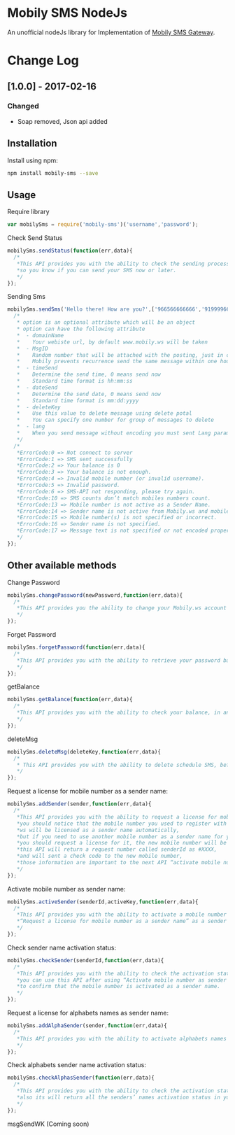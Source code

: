 # Mobily SMS NodeJs
An unofficial nodeJs library for Implementation of [Mobily SMS Gateway](https://www.mobily.ws).

# Change Log

## [1.0.0] - 2017-02-16
### Changed
- Soap removed, Json api added

## Installation
Install using npm:
```sh
npm install mobily-sms --save
```

## Usage
Require library
```javascript
var mobilySms = require('mobily-sms')('username','password');
```

Check Send Status
```javascript
mobilySms.sendStatus(function(err,data){
  /*
   *This API provides you with the ability to check the sending process status in Mobily.ws,
   *so you know if you can send your SMS now or later.
   */
});
```

Sending Sms
```javascript
mobilySms.sendSms('Hello there! How are you?',['966566666666','919999666666'],sender,option,function(error,data){
  /*
   * option is an optional attribute which will be an object
   * option can have the following attribute
   *  - domainName
   *    Your webiste url, by default www.mobily.ws will be taken
   *  - MsgID
   *    Random number that will be attached with the posting, just in case you want to send same message in less than one hour from the first one
   *    Mobily prevents recurrence send the same message within one hour of being sent, except in the case of sending a different value with each send operation
   *  - timeSend
   *    Determine the send time, 0 means send now
   *    Standard time format is hh:mm:ss
   *  - dateSend
   *    Determine the send date, 0 means send now
   *    Standard time format is mm:dd:yyyy
   *  - deleteKey
   *    Use this value to delete message using delete potal
   *    You can specify one number for group of messages to delete
   *  - lang
   *    When you send message without encoding you must sent Lang parameter with 3 as its value
   */
  /*
   *ErrorCode:0 => Not connect to server
   *ErrorCode:1 => SMS sent successfully
   *ErrorCode:2 => Your balance is 0
   *ErrorCode:3 => Your balance is not enough.
   *ErrorCode:4 => Invalid mobile number (or invalid username).
   *ErrorCode:5 => Invalid password.
   *ErrorCode:6 => SMS-API not responding, please try again.
   *ErrorCode:10 => SMS counts don’t match mobiles numbers count.
   *ErrorCode:13 => Mobile number is not active as a Sender Name.
   *ErrorCode:14 => Sender name is not active from Mobily.ws and mobile telecommunications companies
   *ErrorCode:15 => Mobile number(s) is not specified or incorrect.
   *ErrorCode:16 => Sender name is not specified.
   *ErrorCode:17 => Message text is not specified or not encoded properly with Mobily.ws Unicode.
   */
});
```

## Other available methods
Change Password
```javascript
mobilySms.changePassword(newPassword,function(err,data){
  /*
   *This API provides you the ability to change your Mobily.ws account password
   */
});
```
Forget Password
```javascript
mobilySms.forgetPassword(function(err,data){
  /*
   *This API provides you with the ability to retrieve your password back, in case you forget it.
   */
});
```
getBalance
```javascript
mobilySms.getBalance(function(err,data){
  /*
   *This API provides you with the ability to check your balance, in any time.
   */
});
```
deleteMsg
```javascript
mobilySms.deleteMsg(deleteKey,function(err,data){
  /*
   * This API provides you with the ability to delete schedule SMS, before its send time.
   */
});
```
Request a license for mobile number as a sender name:
```javascript
mobilySms.addSender(sender,function(err,data){
  /*
   *This API provides you with the ability to request a license for mobile number as a sender name,
   *you should notice that the mobile number you used to register with Mobily.
   *ws will be licensed as a sender name automatically,
   *but if you need to use another mobile number as a sender name for your SMS,
   *you should request a license for it, the new mobile number will be defined by Mobily.ws and telecommunications companies,
   *this API will return a request number called senderId as #XXXX,
   *and will sent a check code to the new mobile number,
   *those information are important to the next API “activate mobile number as a sender name”.
   */
});
```
Activate mobile number as sender name:
```javascript
mobilySms.activeSender(senderId,activeKey,function(err,data){
  /*
   *This API provides you with the ability to activate a mobile number which was requested in the previous API
   *“Request a license for mobile number as a sender name” as a sender name.
   */
});
```
Check sender name activation status:
```javascript
mobilySms.checkSender(senderId,function(err,data){
  /*
   *This API provides you with the ability to check the activation status of a mobile number as a sender name,
   *you can use this API after using “Activate mobile number as sender name” API
   *to confirm that the mobile number is activated as a sender name.
   */
});
```
Request a license for alphabets names as sender name:
```javascript
mobilySms.addAlphaSender(sender,function(err,data){
  /*
   *This API provides you with the ability to activate alphabets names as a sender name
   */
});
```
Check alphabets sender name activation status:
```javascript
mobilySms.checkAlphasSender(function(err,data){
  /*
   *This API provides you with the ability to check the activation status of an alphabets sender name,
   *also its will return all the senders’ names activation status in your account.
   */
});
```
msgSendWK (Coming soon)
